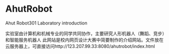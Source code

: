 # AhutRobot
Ahut Robot301 Laboratory introduction

实验室由计算机和机械专业的同学共同协作，主要研究人形机器人（舞蹈、竞步）和智能服务机器人
此网站是校内网页设计大赛中简要制作的介绍网站。文件放在云服务器上，可直接访问http://123.207.99.33:8080/ahutrobot/index.html
